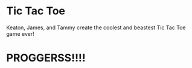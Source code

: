 # Tic Tac Toe

Keaton, James, and Tammy create the coolest and beastest Tic Tac Toe game ever!

# PROGGERSS!!!!
